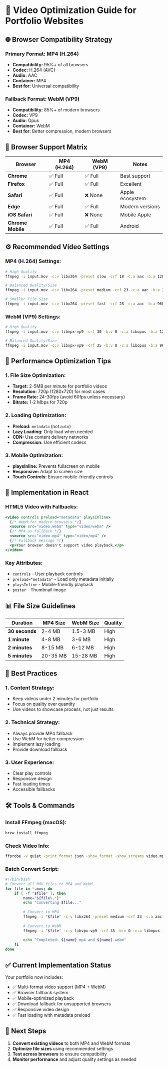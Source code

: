 # 🎥 Video Optimization Guide for Portfolio Websites

## 🌐 **Browser Compatibility Strategy**

### **Primary Format: MP4 (H.264)**
- **Compatibility:** 95%+ of all browsers
- **Codec:** H.264 (AVC)
- **Audio:** AAC
- **Container:** MP4
- **Best for:** Universal compatibility

### **Fallback Format: WebM (VP9)**
- **Compatibility:** 85%+ of modern browsers
- **Codec:** VP9
- **Audio:** Opus
- **Container:** WebM
- **Best for:** Better compression, modern browsers

## 📱 **Browser Support Matrix**

| Browser | MP4 (H.264) | WebM (VP9) | Notes |
|---------|-------------|-------------|-------|
| **Chrome** | ✅ Full | ✅ Full | Best support |
| **Firefox** | ✅ Full | ✅ Full | Excellent |
| **Safari** | ✅ Full | ❌ None | Apple ecosystem |
| **Edge** | ✅ Full | ✅ Full | Modern versions |
| **iOS Safari** | ✅ Full | ❌ None | Mobile Apple |
| **Chrome Mobile** | ✅ Full | ✅ Full | Android |

## ⚙️ **Recommended Video Settings**

### **MP4 (H.264) Settings:**
```bash
# High Quality
ffmpeg -i input.mov -c:v libx264 -preset slow -crf 18 -c:a aac -b:a 128k -movflags +faststart output.mp4

# Balanced Quality/Size
ffmpeg -i input.mov -c:v libx264 -preset medium -crf 23 -c:a aac -b:a 128k -movflags +faststart output.mp4

# Smaller File Size
ffmpeg -i input.mov -c:v libx264 -preset fast -crf 28 -c:a aac -b:a 96k -movflags +faststart output.mp4
```

### **WebM (VP9) Settings:**
```bash
# High Quality
ffmpeg -i input.mov -c:v libvpx-vp9 -crf 30 -b:v 0 -c:a libopus -b:a 128k output.webm

# Balanced Quality/Size
ffmpeg -i input.mov -c:v libvpx-vp9 -crf 35 -b:v 0 -c:a libopus -b:a 96k output.webm
```

## 🚀 **Performance Optimization Tips**

### **1. File Size Optimization:**
- **Target:** 2-5MB per minute for portfolio videos
- **Resolution:** 720p (1280x720) for most cases
- **Frame Rate:** 24-30fps (avoid 60fps unless necessary)
- **Bitrate:** 1-2 Mbps for 720p

### **2. Loading Optimization:**
- **Preload:** `metadata` (not `auto`)
- **Lazy Loading:** Only load when needed
- **CDN:** Use content delivery networks
- **Compression:** Use efficient codecs

### **3. Mobile Optimization:**
- **playsInline:** Prevents fullscreen on mobile
- **Responsive:** Adapt to screen size
- **Touch Controls:** Ensure mobile-friendly controls

## 🔧 **Implementation in React**

### **HTML5 Video with Fallbacks:**
```jsx
<video controls preload="metadata" playsInline>
  {/* WebM for modern browsers */}
  <source src="video.webm" type="video/webm" />
  {/* MP4 as fallback */}
  <source src="video.mp4" type="video/mp4" />
  {/* Fallback message */}
  <p>Your browser doesn't support video playback.</p>
</video>
```

### **Key Attributes:**
- `controls` - User playback controls
- `preload="metadata"` - Load only metadata initially
- `playsInline` - Mobile-friendly playback
- `poster` - Thumbnail image

## 📊 **File Size Guidelines**

| Duration | MP4 Size | WebM Size | Quality |
|----------|----------|-----------|---------|
| **30 seconds** | 2-4 MB | 1.5-3 MB | High |
| **1 minute** | 4-8 MB | 3-6 MB | High |
| **2 minutes** | 8-15 MB | 6-12 MB | High |
| **5 minutes** | 20-35 MB | 15-28 MB | High |

## 🎯 **Best Practices**

### **1. Content Strategy:**
- Keep videos under 2 minutes for portfolio
- Focus on quality over quantity
- Use videos to showcase process, not just results

### **2. Technical Strategy:**
- Always provide MP4 fallback
- Use WebM for better compression
- Implement lazy loading
- Provide download fallback

### **3. User Experience:**
- Clear play controls
- Responsive design
- Fast loading times
- Accessible fallbacks

## 🛠️ **Tools & Commands**

### **Install FFmpeg (macOS):**
```bash
brew install ffmpeg
```

### **Check Video Info:**
```bash
ffprobe -v quiet -print_format json -show_format -show_streams video.mp4
```

### **Batch Convert Script:**
```bash
#!/bin/bash
# Convert all MOV files to MP4 and WebM
for file in *.mov; do
    if [ -f "$file" ]; then
        name="${file%.*}"
        echo "Converting $file..."
        
        # Convert to MP4
        ffmpeg -i "$file" -c:v libx264 -preset medium -crf 23 -c:a aac -b:a 128k -movflags +faststart "${name}.mp4"
        
        # Convert to WebM
        ffmpeg -i "$file" -c:v libvpx-vp9 -crf 35 -b:v 0 -c:a libopus -b:a 96k "${name}.webm"
        
        echo "Completed: ${name}.mp4 and ${name}.webm"
    fi
done
```

## ✅ **Current Implementation Status**

Your portfolio now includes:
- ✅ Multi-format video support (MP4 + WebM)
- ✅ Browser fallback system
- ✅ Mobile-optimized playback
- ✅ Download fallback for unsupported browsers
- ✅ Responsive video design
- ✅ Fast loading with metadata preload

## 🔄 **Next Steps**

1. **Convert existing videos** to both MP4 and WebM formats
2. **Optimize file sizes** using recommended settings
3. **Test across browsers** to ensure compatibility
4. **Monitor performance** and adjust quality settings as needed
